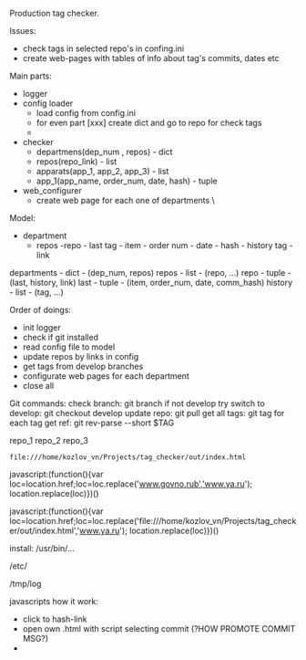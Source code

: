 Production tag checker.

Issues:
- check tags in selected repo's in confing.ini
- create web-pages with tables of info about tag's commits, dates etc


Main parts:
- logger
- config loader
    - load config from config.ini
    - for even part [xxx] create dict and go to repo for check tags
    - 
- checker
    - departmens(dep_num , repos) - dict
    - repos(repo_link) - list
    - apparats(app_1, app_2, app_3) - list
    - app_1(app_name, order_num, date, hash) - tuple
- web_configurer
    - create web page for each one of departments
    \\



Model:
- department
    - repos
        -repo
            - last tag
                - item
                - order num
                - date
                - hash
            - history tag
            - link

departments     - dict      - (dep_num, repos)
repos           - list      - (repo, ...)
repo            - tuple     - (last, history, link)
last            - tuple     - (item, order_num, date, comm_hash)
history         - list      - (tag, ...)


Order of doings:
+ init logger
+ check if git installed
+ read config file to model
+ update repos by links in config
+ get tags from develop branches
+ configurate web pages for each department
+ close all
    

Git commands:
check branch: 								git branch
if not develop try switch to develop: 		git checkout develop
update repo:                                git pull
get all tags: 								git tag
for each tag get ref:						git rev-parse --short $TAG
    
    
repo_1
repo_2
repo_3

    file:///home/kozlov_vn/Projects/tag_checker/out/index.html

javascript:(function(){var loc=location.href;loc=loc.replace('www.govno.rub','www.ya.ru'); location.replace(loc)})()

javascript:(function(){var loc=location.href;loc=loc.replace('file:///home/kozlov_vn/Projects/tag_checker/out/index.html','www.ya.ru'); location.replace(loc)})()




install:
/usr/bin/...

/etc/

/tmp/log




javascripts
how it work:
- click to hash-link
- open own .html with script selecting commit (?HOW PROMOTE COMMIT MSG?)
-
